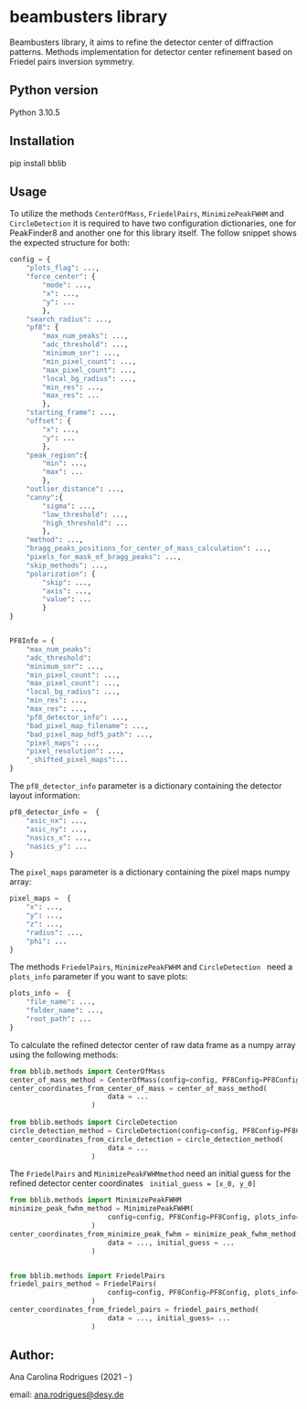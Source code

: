 # beambusters library

Beambusters library, it aims to refine the detector center of diffraction patterns. Methods implementation for detector center refinement based on Friedel pairs inversion symmetry. 

## Python version

Python 3.10.5 

## Installation
pip install bblib

## Usage

To utilize the methods `CenterOfMass`,  `FriedelPairs`, `MinimizePeakFWHM`  and `CircleDetection` it is required to have two configuration dictionaries, one for PeakFinder8 and another one for this library itself. The follow snippet shows the expected structure for both:

```python
config = {
    "plots_flag": ...,
	"force_center": {
		"mode": ...,
		"x": ...,
		"y": ...
		},
	"search_radius": ...,
	"pf8": {
		"max_num_peaks": ...,
		"adc_threshold": ...,
		"minimum_snr": ...,
		"min_pixel_count": ...,
		"max_pixel_count": ...,
		"local_bg_radius": ...,
		"min_res": ...,
		"max_res": ...
		},
	"starting_frame": ...,
	"offset": {
		"x": ...,
		"y": ...
		},
	"peak_region":{
		"min": ...,
		"max": ...
		},
	"outlier_distance": ...,
	"canny":{
		"sigma": ...,
		"low_threshold": ...,
		"high_threshold": ...
		},	
	"method": ...,
	"bragg_peaks_positions_for_center_of_mass_calculation": ...,
	"pixels_for_mask_of_bragg_peaks": ...,
	"skip_methods": ...,
	"polarization": {
		"skip": ...,
		"axis": ...,
		"value": ...
		}
}


PF8Info = {
	"max_num_peaks": 
	"adc_threshold": 
	"minimum_snr": ...,
	"min_pixel_count": ...,
	"max_pixel_count": ...,
	"local_bg_radius": ...,
	"min_res": ...,
	"max_res": ...,
	"pf8_detector_info": ...,
	"bad_pixel_map_filename": ...,
	"bad_pixel_map_hdf5_path": ...,
	"pixel_maps": ...,
	"pixel_resolution": ...,
	"_shifted_pixel_maps":...
}
```

The `pf8_detector_info` parameter is a dictionary containing the detector layout information:
```python
pf8_detector_info =  {
	"asic_nx": ...,
	"asic_ny": ...,
	"nasics_x": ...,
	"nasics_y": ...
} 
```

The `pixel_maps` parameter is a dictionary containing the pixel maps numpy array:
```python
pixel_maps =  {
	"x": ...,
	"y": ...,
	"z": ...,
	"radius": ...,
	"phi": ...
} 
```

The methods `FriedelPairs`, `MinimizePeakFWHM` and  `CircleDetection ` need a `plots_info` parameter if you want to save plots:
```python
plots_info =  {
	"file_name": ...,
	"folder_name": ...,
	"root_path": ...
}
```
To calculate the refined detector center of raw data frame as a numpy array using the following methods: 

```python
from bblib.methods import CenterOfMass
center_of_mass_method = CenterOfMass(config=config, PF8Config=PF8Config, plots_info=plots_info)
center_coordinates_from_center_of_mass = center_of_mass_method(
                        data = ...
                    )
                    
from bblib.methods import CircleDetection
circle_detection_method = CircleDetection(config=config, PF8Config=PF8Config, plots_info=plots_info)
center_coordinates_from_circle_detection = circle_detection_method(
                        data = ...
                    )
``` 

The `FriedelPairs` and `MinimizePeakFWHMmethod` need an initial guess for the refined detector center coordinates ` initial_guess = [x_0, y_0]`

```python          
from bblib.methods import MinimizePeakFWHM
minimize_peak_fwhm_method = MinimizePeakFWHM(
                        config=config, PF8Config=PF8Config, plots_info=plots_info
                    )
center_coordinates_from_minimize_peak_fwhm = minimize_peak_fwhm_method(
                        data = ..., initial_guess = ...
                    )


from bblib.methods import FriedelPairs
friedel_pairs_method = FriedelPairs(
                        config=config, PF8Config=PF8Config, plots_info=plots_info
                    )
center_coordinates_from_friedel_pairs = friedel_pairs_method(
                        data = ..., initial_guess= ...
                    )
```         
## Author:

Ana Carolina Rodrigues (2021 - )

email: ana.rodrigues@desy.de



